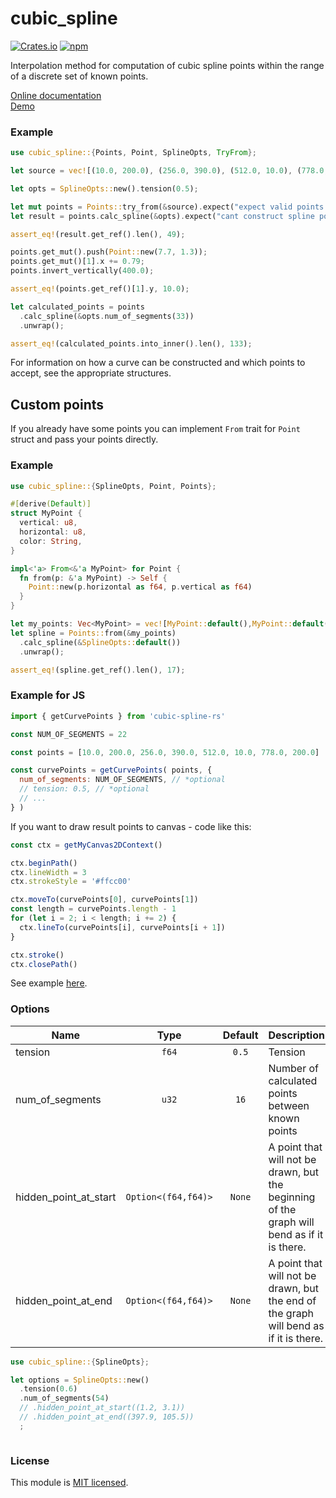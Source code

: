 # cubic_spline

[![Crates.io](https://img.shields.io/crates/v/cubic_spline.svg)](https://crates.io/crates/cubic_spline/)
[![npm](https://img.shields.io/npm/v/cubic-spline-rs.svg)](https://www.npmjs.com/package/cubic-spline-rs)

Interpolation method for computation of cubic spline points within
the range of a discrete set of known points.

[Online documentation](https://docs.rs/cubic_spline/0.9.8/cubic_spline/)
<br />
[Demo](https://emgyrz.github.io/cubic_spline/)


### Example
```rust
use cubic_spline::{Points, Point, SplineOpts, TryFrom};

let source = vec![(10.0, 200.0), (256.0, 390.0), (512.0, 10.0), (778.0, 200.0)];

let opts = SplineOpts::new().tension(0.5);

let mut points = Points::try_from(&source).expect("expect valid points but");
let result = points.calc_spline(&opts).expect("cant construct spline points");

assert_eq!(result.get_ref().len(), 49);

points.get_mut().push(Point::new(7.7, 1.3));
points.get_mut()[1].x += 0.79;
points.invert_vertically(400.0);

assert_eq!(points.get_ref()[1].y, 10.0);

let calculated_points = points
  .calc_spline(&opts.num_of_segments(33))
  .unwrap();

assert_eq!(calculated_points.into_inner().len(), 133);

```

For information on how a curve can be constructed and which points to accept,
see the appropriate structures.



## Custom points

If you already have some points you can implement `From` trait for `Point`
struct and pass your points directly.

### Example
```rust
use cubic_spline::{SplineOpts, Point, Points};

#[derive(Default)]
struct MyPoint {
  vertical: u8,
  horizontal: u8,
  color: String,
}

impl<'a> From<&'a MyPoint> for Point {
  fn from(p: &'a MyPoint) -> Self {
    Point::new(p.horizontal as f64, p.vertical as f64)
  }
}

let my_points: Vec<MyPoint> = vec![MyPoint::default(),MyPoint::default()];
let spline = Points::from(&my_points)
  .calc_spline(&SplineOpts::default())
  .unwrap();

assert_eq!(spline.get_ref().len(), 17);

```


### Example for JS
```js
import { getCurvePoints } from 'cubic-spline-rs'

const NUM_OF_SEGMENTS = 22

const points = [10.0, 200.0, 256.0, 390.0, 512.0, 10.0, 778.0, 200.0]

const curvePoints = getCurvePoints( points, {
  num_of_segments: NUM_OF_SEGMENTS, // *optional
  // tension: 0.5, // *optional
  // ...  
} )

```

If you want to draw result points to canvas - code like this:
```js
const ctx = getMyCanvas2DContext()

ctx.beginPath()
ctx.lineWidth = 3
ctx.strokeStyle = '#ffcc00'

ctx.moveTo(curvePoints[0], curvePoints[1])
const length = curvePoints.length - 1
for (let i = 2; i < length; i += 2) {
  ctx.lineTo(curvePoints[i], curvePoints[i + 1])
}

ctx.stroke()
ctx.closePath()
```
See example [here](./www/src/Spline.ts).




### Options
| Name                  | Type                | Default | Description                                                                                 |
| --------------------- | :-----------------: | :-----: | ------------------------------------------------------------------------------------------- |
| tension               | `f64`               | `0.5`   | Tension                                                                                     |
| num_of_segments       | `u32`               | `16`    | Number of calculated points between known points                                            |
| hidden_point_at_start | `Option<(f64,f64)>` | `None`  | A point that will not be drawn, but the beginning of the graph will bend as if it is there. |
| hidden_point_at_end   | `Option<(f64,f64)>` | `None`  | A point that will not be drawn, but the end of the graph will bend as if it is there.       |



```rust
use cubic_spline::{SplineOpts};

let options = SplineOpts::new()
  .tension(0.6)
  .num_of_segments(54)
  // .hidden_point_at_start((1.2, 3.1))
  // .hidden_point_at_end((397.9, 105.5))
  ;



```

### License

This module is [MIT licensed](./LICENSE).


